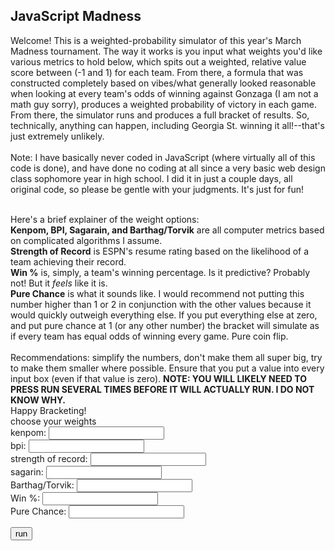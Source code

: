 <html>
<body>

<h2>JavaScript Madness</h2>

<p>
Welcome!  This is a weighted-probability simulator of this year's March Madness tournament.  The way it works is you input what weights you'd like various metrics to hold below, which spits out a weighted, relative value score between (-1 and 1) for each team.  From there, a formula that was constructed completely based on vibes/what generally looked reasonable when looking at every team's odds of winning against Gonzaga (I am not a math guy sorry), produces a weighted probability of victory in each game.  From there, the simulator runs and produces a full bracket of results.  So, technically, anything can happen, including Georgia St. winning it all!--that's just extremely unlikely.  </br></br>
Note: I have basically never coded in JavaScript (where virtually all of this code is done), and have done no coding at all since a very basic web design class sophomore year in high school.  I did it in just a couple days, all original code, so please be gentle with your judgments.  It's just for fun! </br></br>

Here's a brief explainer of the weight options: </br>
	<b> Kenpom, BPI, Sagarain, and Barthag/Torvik</b> are all computer metrics based on complicated algorithms I assume. </br>
	<b>Strength of Record</b> is ESPN's resume rating based on the likelihood of a team achieving their record. </br>
	<b>Win %</b> is, simply, a team's winning percentage.  Is it predictive?  Probably not!  But it <i> feels </i> like it is. </br>
	<b>Pure Chance</b> is what it sounds like.  I would recommend not putting this number higher than 1 or 2 in conjunction with the other values because it would quickly outweigh everything else.  If you put everything else at zero, and put pure chance at 1 (or any other number) the bracket will simulate as if every team has equal odds of winning every game.  Pure coin flip. </br></br>
	Recommendations: simplify the numbers, don't make them all super big, try to make them smaller where possible.  Ensure that you put a value into every input box (even if that value is zero).  <b> NOTE: YOU WILL LIKELY NEED TO PRESS RUN SEVERAL TIMES BEFORE IT WILL ACTUALLY RUN.  I DO NOT KNOW WHY. </b> </br>
	Happy Bracketing! </br>
choose your weights </br>
	kenpom: <input id="k" type="number"> </br>
	bpi: <input id="b" type="number"> </br>
	strength of record: <input id="sor" type="number"> </br>
	sagarin: <input id="sag" type="number"> </br>
	Barthag/Torvik: <input id="t" type="number"> </br>
	Win %: <input id="w" type="number"> </br>
	Pure Chance: <input id="c" type="number"> </br>
</p>

<button onclick="run()">run</button> 

<p id="demo"></p>

<script>

function run() {
function value(x1, x2, x3, x4, x5, x6) {
	return (x1*k + x2*b + x3*sor + x4*sag + x5*t + x6*w + c*1)/(k*1 + b*1 + sor*1 + sag*1 + t*1 + w*1 + c*1) + 1
}
function prob(p1, p2) {
	return [((p1)/(p1 + p2))**(1 + (p1 - p2)*((p1 - p2)*3.2))]
}
var k;
k = document.getElementById("k").value;
var b;
b = document.getElementById("b").value;
var sor;
sor = document.getElementById("sor").value;
var sag;
sag = document.getElementById("sag").value;
var t;
t = document.getElementById("t").value;
var w;
w = document.getElementById("w").value;
var c;
c = document.getElementById("c").value;
const WestOne = {name: "Gonzaga", kenpom: 1, bpi: 1, sor: 0.93, sag: 1, barthag: 1, wins: 0.896552};
const WestSixteen = {name: "Georgia State", kenpom: -0.256255, bpi: -0.378571, sor: -0.38, sag: 0.152009, barthag: 0.202854, wins: 0.642857};
const WestEight = {name: "Boise State", kenpom: 0.331719, bpi: 0.107143, sor: 0.64, sag: 0.52881, barthag: 0.770234, wins: 0.794118};
const WestNine = {name: "Memphis", kenpom: 0.324052, bpi: 0.328571, sor: 0.61, sag: 0.599318, barthag: 0.821407, wins: 0.677419};
const WestFive = {name: "UCONN", kenpom: 0.449556, bpi: 0.492857, sor: 0.78, sag: 0.677407, barthag: 0.809786, wins: 0.71875};
const WestTwelve = {name: "New Mexico State", kenpom: 0.077078, bpi: -0.25, sor: 0.32, sag: 0.347991, barthag: 0.522936, wins: 0.8125};
const WestFour = {name: "Arkansas", kenpom: 0.437046, bpi: 0.414286, sor: 0.84, sag: 0.673995, barthag: 0.829969, wins: 0.757576};
const WestThirteen = {name: "Vermont", kenpom: 0.196933, bpi: 0.228571, sor: 0.29, sag: 0.370735, barthag: 0.628338, wins: 0.848485};
const WestSix = {name: "Alabama", kenpom: 0.370056, bpi: 0.378571, sor: 0.73, sag: 0.633813, barthag: 0.779409, wins: 0.59375};
const WestElevena = {name: "Rutgers", kenpom: 0.107748, bpi: 0.021429, sor: 0.46, sag: 0.453753, barthag: 0.578186, wins: 0.580645};
const WestElevenb = {name: "Notre Dame", kenpom: 0.219532, bpi: 0.164286, sor: 0.62, sag: 0.475739, barthag: 0.713354, wins: 0.6875};
const WestThree = {name: "Texas Tech", kenpom: 0.663842, bpi: 0.65, sor: 0.88, sag: 0.760425, barthag: 0.933129, wins: 0.735294};
const WestFourteen = {name: "Montana State", kenpom: -0.176755, bpi: -0.442857, sor: -0.12, sag: 0.141395, barthag: 0.16738, wins: 0.794118};
const WestSeven = {name: "Michigan State", kenpom: 0.269572, bpi: 0.257143, sor: 0.77, sag: 0.590978, barthag: 0.728848, wins: 0.647059};
const WestTen = {name: "Davidson", kenpom: 0.266747, bpi: 0.157143, sor: 0.66, sag: 0.464367, barthag: 0.683384, wins: 0.818182};
const WestTwo = {name: "Duke", kenpom: 0.626312, bpi: 0.678571, sor: 0.89, sag: 0.77862, barthag: 0.920082, wins: 0.823529};
const WestFifteen = {name: "CS Fullerton", kenpom: -0.245763, bpi: -0.507143, sor: -0.49, sag: 0.101213, barthag: -0.014475, wins: 0.677419};
const EastOne = {name: "Baylor", kenpom: .731638, bpi: .757143, sor: .96, sag: .835102, barthag: .936188, wins: .8125};
const EastSixteen = {name: "Norfolk State", kenpom: -.324455, bpi: -.364286, sor: -.19, sag: .021607, barthag: -.027523, wins: .8};
const EastEight = {name: "North Carolina", kenpom: .317191, bpi: .3, sor: .81, sag: .596285, barthag: .75474, wins: .727273};
const EastNine = {name: "Marquette", kenpom: .234463, bpi: .121429, sor: .56, sag: .485974, barthag: .672987, wins: .59375};
const EastFive = {name: "St. Mary's", kenpom: .468927, bpi: .335714, sor: .76, sag: .604246, barthag: .855657, wins: .606061};
const EastTwelvea = {name: "Indiana", kenpom: .272397, bpi: .257143, sor: .52, sag: .59022, barthag: .806728, wins: .78125};
const EastTwelveb = {name: "Wyoming", kenpom: .198144, bpi: -.2, sor: .47, sag: .375663, barthag: .609378, wins: .757576};
const EastFour = {name: "UCLA", kenpom: .672316, bpi: .685714, sor: .85, sag: .777862, barthag: .918451, wins: .78125};
const EastThirteen = {name: "Akron", kenpom: -.189669, bpi: -.192857, sor: -.12, sag: .169067, barthag: .202854, wins: .727273};
const EastSix = {name: "Texas", kenpom: .49314, bpi: .492857, sor: .75, sag: .668309, barthag: .868502, wins: .65625};
const EastEleven = {name: "Virginia Tech", kenpom: .390234, bpi: .442857, sor: .58, sag: .596664, barthag: .820387, wins: .657143};
const EastThree = {name: "Purdue", kenpom: .569007, bpi: .678571, sor: .91, sag: .795679, barthag: .907238, wins: .766667};
const EastFourteen = {name: "Yale", kenpom: -.240517, bpi: -.414286, sor: -.3, sag: .168688, barthag: .151886, wins: .6333333};
const EastSeven = {name: "Murray State", kenpom: .330912, bpi: .278571, sor: .79, sag: .423427, barthag: .71682, wins: .9375};
const EastTen = {name: "San Francisco", kenpom: .410815, bpi: .271429, sor: .5, sag: .562926, barthag: .820795, wins: .727273};
const EastTwo = {name: "Kentucky", kenpom: .742534, bpi: .792857, sor: .95, sag: .8116, barthag: .924771, wins: .787879};
const EastFifteen = {name: "St. Peter's", kenpom: -.157789, bpi: -.228571, sor: -.28, sag: .168309, barthag: .274414, wins: .633333};
const SouthOne = {name: "Arizona", kenpom: .767554, bpi: .807143, sor: .98, sag: .874526, barthag: .930479, wins: .911765};
const SouthSixteena = {name: "Bryant", kenpom: -.368846, bpi: -.478571, sor: -.29, sag: -.001137, barthag: .002446, wins: .709677};
const SouthSixteenb = {name: "Wright State", kenpom: -.365617, bpi: -.442857, sor: -.95, sag: 0.058757, barthag: -.078491, wins: .617647};
const SouthEight = {name: "Seton Hall", kenpom: .273608, bpi: .242857, sor: .69, sag: .559515, barthag: .686239, wins: .677419};
const SouthNine = {name: "TCU", kenpom: .271186, bpi: .185714, sor: .72, sag: .506444, barthag: .727829, wins: .684211};
const SouthFive = {name: "Houston", kenpom: .738902, bpi: .892857, sor: .86, sag: .808567, barthag: .96473, wins: .852941};
const SouthTwelve = {name: "UAB", kenpom: .235674, bpi: .178571, sor: .38, sag: .484458, barthag: .655657, wins: .794118};
const SouthFour = {name: "Illinois", kenpom: .460048, bpi: .542857, sor: .82, sag: .728203, barthag: .86055, wins: .709677};
const SouthThirteen = {name: "Chattanooga", kenpom: .124294, bpi: .078571, sor: .71, sag: .539424, barthag: .704383, wins: .794118};
const SouthSix = {name: "Colorado State", kenpom: .309524, bpi: -.007143, sor: .71, sag: .539424, barthag: .704383, wins: .833333};
const SouthEleven = {name: "Michigan", kenpom: .301049, bpi: .285714, sor: .55, sag: .607657, barthag: .790418, wins: .548387};
const SouthThree = {name: "Tennessee", kenpom: .688055, bpi: .8, sor: .97, sag: .788855, barthag: .931091, wins: .787879};
const SouthFourteen = {name: "Longwood", kenpom: -.230428, bpi: -.328571, sor: 0, sag: .085671, barthag: .183078, wins: .8125};
const SouthSeven = {name: "Ohio State", kenpom: .30791, bpi: .335714, sor: .65, sag: .632676, barthag: .770642, wins: .6333333};
const SouthTen = {name: "Loyola Chicago", kenpom: .383374, bpi: .335714, sor: .52, sag: .556861, barthag: .742304, wins: .78125};
const SouthTwo = {name: "Villanova", kenpom: .642454, bpi: .757143, sor: .92, sag: .778999, barthag: .912742, wins: .787879};
const SouthFifteen = {name: "Delaware", kenpom: -.238499, bpi: 0.407143, sor: -.36, sag: .129265, barthag: .219368, wins: .647059};
const MidwestOne = {name: "Kansas", kenpom: .698144, bpi: .7, sor: .99, sag: .832828, barthag: .94577, wins: .823529};
const MidwestSixteena = {name: "Texas Southern", kenpom: -.384181, bpi: -.514286, sor: -.84, sag: -.00417, barthag: -.076656, wins: .6};
const MidwestSixteenb = {name: "Texas A&M - Corpus Christi", kenpom: -.585149, bpi: 0.735714, sor: -1.07, sag: -.132676, barthag: -.322528, wins: .676471};
const MidwestEight = {name: "San Diego State", kenpom: .401937, bpi: .285714, sor: .6, sag: .559136, barthag: .798165, wins: .741935};
const MidwestNine = {name: "Creighton", kenpom: .213075, bpi: .057143, sor: .68, sag: .485974, barthag: .656269, wins: .666667};
const MidwestFive = {name: "Iowa", kenpom: .619048, bpi: .642857, sor: .83, sag: .768006, barthag: .911111, wins: .742857};
const MidwestTwelve = {name: "Richmond", kenpom: .066182, bpi: .042857, sor: .3, sag: .403715, barthag: .685005, wins: .833333};
const MidwestFour = {name: "Providence", kenpom: .229621, bpi: .207143, sor: .87, sag: .543215, barthag: .695005, wins: .833333};
const MidwestThirteen = {name: "South Dakota State", kenpom: .131154, bpi: .085714, sor: .59, sag: .3999924, barthag: .582875, wins: .882353};
const MidwestSix = {name: "LSU", kenpom: .439467, bpi: .535714, sor: .74, sag: .682335, barthag: .806723, wins: .666667};
const MidwestEleven = {name: "Iowa State", kenpom: .232446, bpi: .142857, sor: .7, sag: .465125, barthag: .68318, wins: .625};
const MidwestThree = {name: "Wisconsin", kenpom: .298224, bpi: .292857, sor: .9, sag: .595527, barthag: .773293, wins: .774194};
const MidwestFourteen = {name: "Colgate", kenpom: -.16021, bpi: -.207143, sor: -.53, sag: .182335, barthag: .221203, wins: .676471};
const MidwestSeven = {name: "USC", kenpom: .252623, bpi: .214286, sor: .8, sag: .576573, barthag: .649541, wins: .757576};
const MidwestTen = {name: "Miami (Fl)", kenpom: .178773, bpi: .1, sor: .67, sag: .431766, barthag: .661366, wins: .714286};
const MidwestTwo = {name: "Auburn", kenpom: .656174, bpi: .657143, sor: .94, sag: .764973, barthag: .911315, wins: .84375};
const MidwestFifteen = {name: "Jacksonville State", kenpom: -.240113, bpi: -.307143, sor: -.4, sag: .142153, barthag: .155148, wins: .677419};
let W1n = WestOne.name;
let W1kp = WestOne.kenpom;
let W1bpi = WestOne.bpi;
let W1sor = WestOne.sor;
let W1sag = WestOne.sag;
let W1barthag = WestOne.barthag;
let W1wins = WestOne.wins;
let W1val = value(W1kp, W1bpi, W1sor, W1sag, W1barthag, W1wins);
let W16n = WestSixteen.name;
let W16kp = WestSixteen.kenpom;
let W16bpi = WestSixteen.bpi;
let W16sor = WestSixteen.sor;
let W16sag = WestSixteen.sag;
let W16barthag = WestSixteen.barthag;
let W16wins = WestSixteen.wins;
let W16val = value(W16kp, W16bpi, W16sor, W16sag, W16barthag, W16wins);
let W8n = WestEight.name;
let W8kp = WestEight.kenpom;
let W8bpi = WestEight.bpi;
let W8sor = WestEight.sor;
let W8sag = WestEight.sag;
let W8barthag = WestEight.barthag;
let W8wins = WestEight.wins;
let W8val = value(W8kp, W8bpi, W8sor, W8sag, W8barthag, W8wins);
let W9n = WestNine.name;
let W9kp = WestNine.kenpom;
let W9bpi = WestNine.bpi;
let W9sor = WestNine.sor;
let W9sag = WestNine.sag;
let W9barthag = WestNine.barthag;
let W9wins = WestNine.wins;
let W9val = value(W9kp, W9bpi, W9sor, W9sag, W9barthag, W9wins);
let W5n = WestFive.name;
let W5kp = WestFive.kenpom;
let W5bpi = WestFive.bpi;
let W5sor = WestFive.sor;
let W5sag = WestFive.sag;
let W5barthag = WestFive.barthag;
let W5wins = WestFive.wins;
let W5val = value(W5kp, W5bpi, W5sor, W5sag, W5barthag, W5wins);
let W12n = WestTwelve.name;
let W12kp = WestTwelve.kenpom;
let W12bpi = WestTwelve.bpi;
let W12sor = WestTwelve.sor;
let W12sag = WestTwelve.sag;
let W12barthag = WestTwelve.barthag;
let W12wins = WestTwelve.wins;
let W12val = value(W12kp, W12bpi, W12sor, W12sag, W12barthag, W12wins);
let W4n = WestFour.name;
let W4kp = WestFour.kenpom;
let W4bpi = WestFour.bpi;
let W4sor = WestFour.sor;
let W4sag = WestFour.sag;
let W4barthag = WestFour.barthag;
let W4wins = WestFour.wins;
let W4val = value(W4kp, W4bpi, W4sor, W4sag, W4barthag, W4wins);
let W13n = WestThirteen.name;
let W13kp = WestThirteen.kenpom;
let W13bpi = WestThirteen.bpi;
let W13sor = WestThirteen.sor;
let W13sag = WestThirteen.sag;
let W13barthag = WestThirteen.barthag;
let W13wins = WestThirteen.wins;
let W13val = value(W13kp, W13bpi, W13sor, W13sag, W13barthag, W13wins);
let W6n = WestSix.name;
let W6kp = WestSix.kenpom;
let W6bpi = WestSix.bpi;
let W6sor = WestSix.sor;
let W6sag = WestSix.sag;
let W6barthag = WestSix.barthag;
let W6wins = WestSix.wins;
let W6val = value(W6kp, W6bpi, W6sor, W6sag, W6barthag, W6wins);
let W11an = WestElevena.name;
let W11akp = WestElevena.kenpom;
let W11abpi = WestElevena.bpi;
let W11asor = WestElevena.sor;
let W11asag = WestElevena.sag;
let W11abarthag = WestElevena.barthag;
let W11awins = WestElevena.wins;
let W11aval = value(W11akp, W11abpi, W11asor, W11asag, W11abarthag, W11awins);
let W11bn = WestElevenb.name;
let W11bkp = WestElevenb.kenpom;
let W11bbpi = WestElevenb.bpi;
let W11bsor = WestElevenb.sor;
let W11bsag = WestElevenb.sag;
let W11bbarthag = WestElevenb.barthag;
let W11bwins = WestElevenb.wins;
let W11bval = value(W11bkp, W11bbpi, W11bsor, W11bsag, W11bbarthag, W11bwins);
let W3n = WestThree.name;
let W3kp = WestThree.kenpom;
let W3bpi = WestThree.bpi;
let W3sor = WestThree.sor;
let W3sag = WestThree.sag;
let W3barthag = WestThree.barthag;
let W3wins = WestThree.wins;
let W3val = value(W3kp, W3bpi, W3sor, W3sag, W3barthag, W3wins);
let W14n = WestFourteen.name;
let W14kp = WestFourteen.kenpom;
let W14bpi = WestFourteen.bpi;
let W14sor = WestFourteen.sor;
let W14sag = WestFourteen.sag;
let W14barthag = WestFourteen.barthag;
let W14wins = WestFourteen.wins;
let W14val = value(W14kp, W14bpi, W14sor, W14sag, W14barthag, W14wins);
let W7n = WestSeven.name;
let W7kp = WestSeven.kenpom;
let W7bpi = WestSeven.bpi;
let W7sor = WestSeven.sor;
let W7sag = WestSeven.sag;
let W7barthag = WestSeven.barthag;
let W7wins = WestSeven.wins;
let W7val = value(W7kp, W7bpi, W7sor, W7sag, W7barthag, W7wins);
let W10n = WestTen.name;
let W10kp = WestTen.kenpom;
let W10bpi = WestTen.bpi;
let W10sor = WestTen.sor;
let W10sag = WestTen.sag;
let W10barthag = WestTen.barthag;
let W10wins = WestTen.wins;
let W10val = value(W10kp, W10bpi, W10sor, W10sag, W10barthag, W10wins);
let W2n = WestTwo.name;
let W2kp = WestTwo.kenpom;
let W2bpi = WestTwo.bpi;
let W2sor = WestTwo.sor;
let W2sag = WestTwo.sag;
let W2barthag = WestTwo.barthag;
let W2wins = WestTwo.wins;
let W2val = value(W2kp, W2bpi, W2sor, W2sag, W2barthag, W2wins);
let W15n = WestFifteen.name;
let W15kp = WestFifteen.kenpom;
let W15bpi = WestFifteen.bpi;
let W15sor = WestFifteen.sor;
let W15sag = WestFifteen.sag;
let W15barthag = WestFifteen.barthag;
let W15wins = WestFifteen.wins;
let W15val = value(W15kp, W15bpi, W15sor, W15sag, W15barthag, W15wins);

let E1n = EastOne.name;
let E1kp = EastOne.kenpom;
let E1bpi = EastOne.bpi;
let E1sor = EastOne.sor;
let E1sag = EastOne.sag;
let E1barthag = EastOne.barthag;
let E1wins = EastOne.wins;
let E1val = value(E1kp, E1bpi, E1sor, E1sag, E1barthag, E1wins);
let E16n = EastSixteen.name;
let E16kp = EastSixteen.kenpom;
let E16bpi = EastSixteen.bpi;
let E16sor = EastSixteen.sor;
let E16sag = EastSixteen.sag;
let E16barthag = EastSixteen.barthag;
let E16wins = EastSixteen.wins;
let E16val = value(E16kp, E16bpi, E16sor, E16sag, E16barthag, E16wins);
let E8n = EastEight.name;
let E8kp = EastEight.kenpom;
let E8bpi = EastEight.bpi;
let E8sor = EastEight.sor;
let E8sag = EastEight.sag;
let E8barthag = EastEight.barthag;
let E8wins = EastEight.wins;
let E8val = value(E8kp, E8bpi, E8sor, E8sag, E8barthag, E8wins);
let E9n = EastNine.name;
let E9kp = EastNine.kenpom;
let E9bpi = EastNine.bpi;
let E9sor = EastNine.sor;
let E9sag = EastNine.sag;
let E9barthag = EastNine.barthag;
let E9wins = EastNine.wins;
let E9val = value(E9kp, E9bpi, E9sor, E9sag, E9barthag, E9wins);
let E5n = EastFive.name;
let E5kp = EastFive.kenpom;
let E5bpi = EastFive.bpi;
let E5sor = EastFive.sor;
let E5sag = EastFive.sag;
let E5barthag = EastFive.barthag;
let E5wins = EastFive.wins;
let E5val = value(E5kp, E5bpi, E5sor, E5sag, E5barthag, E5wins);
let E12an = EastTwelvea.name;
let E12akp = EastTwelvea.kenpom;
let E12abpi = EastTwelvea.bpi;
let E12asor = EastTwelvea.sor;
let E12asag = EastTwelvea.sag;
let E12abarthag = EastTwelvea.barthag;
let E12awins = EastTwelvea.wins;
let E12aval = value(E12akp, E12abpi, E12asor, E12asag, E12abarthag, E12awins);
let E12bn = EastTwelveb.name;
let E12bkp = EastTwelveb.kenpom;
let E12bbpi = EastTwelveb.bpi;
let E12bsor = EastTwelveb.sor;
let E12bsag = EastTwelveb.sag;
let E12bbarthag = EastTwelveb.barthag;
let E12bwins = EastTwelveb.wins;
let E12bval = value(E12bkp, E12bbpi, E12bsor, E12bsag, E12bbarthag, E12bwins);
let E4n = EastFour.name;
let E4kp = EastFour.kenpom;
let E4bpi = EastFour.bpi;
let E4sor = EastFour.sor;
let E4sag = EastFour.sag;
let E4barthag = EastFour.barthag;
let E4wins = EastFour.wins;
let E4val = value(E4kp, E4bpi, E4sor, E4sag, E4barthag, E4wins);
let E13n = EastThirteen.name;
let E13kp = EastThirteen.kenpom;
let E13bpi = EastThirteen.bpi;
let E13sor = EastThirteen.sor;
let E13sag = EastThirteen.sag;
let E13barthag = EastThirteen.barthag;
let E13wins = EastThirteen.wins;
let E13val = value(E13kp, E13bpi, E13sor, E13sag, E13barthag, E13wins);
let E6n = EastSix.name;
let E6kp = EastSix.kenpom;
let E6bpi = EastSix.bpi;
let E6sor = EastSix.sor;
let E6sag = EastSix.sag;
let E6barthag = EastSix.barthag;
let E6wins = EastSix.wins;
let E6val = value(E6kp, E6bpi, E6sor, E6sag, E6barthag, E6wins);
let E11n = EastEleven.name;
let E11kp = EastEleven.kenpom;
let E11bpi = EastEleven.bpi;
let E11sor = EastEleven.sor;
let E11sag = EastEleven.sag;
let E11barthag = EastEleven.barthag;
let E11wins = EastEleven.wins;
let E11val = value(E11kp, E11bpi, E11sor, E11sag, E11barthag, E11wins);
let E3n = EastThree.name;
let E3kp = EastThree.kenpom;
let E3bpi = EastThree.bpi;
let E3sor = EastThree.sor;
let E3sag = EastThree.sag;
let E3barthag = EastThree.barthag;
let E3wins = EastThree.wins;
let E3val = value(E3kp, E3bpi, E3sor, E3sag, E3barthag, E3wins);
let E14n = EastFourteen.name;
let E14kp = EastFourteen.kenpom;
let E14bpi = EastFourteen.bpi;
let E14sor = EastFourteen.sor;
let E14sag = EastFourteen.sag;
let E14barthag = EastFourteen.barthag;
let E14wins = EastFourteen.wins;
let E14val = value(E14kp, E14bpi, E14sor, E14sag, E14barthag, E14wins);
let E7n = EastSeven.name;
let E7kp = EastSeven.kenpom;
let E7bpi = EastSeven.bpi;
let E7sor = EastSeven.sor;
let E7sag = EastSeven.sag;
let E7barthag = EastSeven.barthag;
let E7wins = EastSeven.wins;
let E7val = value(E7kp, E7bpi, E7sor, E7sag, E7barthag, E7wins);
let E10n = EastTen.name;
let E10kp = EastTen.kenpom;
let E10bpi = EastTen.bpi;
let E10sor = EastTen.sor;
let E10sag = EastTen.sag;
let E10barthag = EastTen.barthag;
let E10wins = EastTen.wins;
let E10val = value(E10kp, E10bpi, E10sor, E10sag, E10barthag, E10wins);
let E2n = EastTwo.name;
let E2kp = EastTwo.kenpom;
let E2bpi = EastTwo.bpi;
let E2sor = EastTwo.sor;
let E2sag = EastTwo.sag;
let E2barthag = EastTwo.barthag;
let E2wins = EastTwo.wins;
let E2val = value(E2kp, E2bpi, E2sor, E2sag, E2barthag, E2wins);
let E15n = EastFifteen.name;
let E15kp = EastFifteen.kenpom;
let E15bpi = EastFifteen.bpi;
let E15sor = EastFifteen.sor;
let E15sag = EastFifteen.sag;
let E15barthag = EastFifteen.barthag;
let E15wins = EastFifteen.wins;
let E15val = value(E15kp, E15bpi, E15sor, E15sag, E15barthag, E15wins);
let S1n = SouthOne.name;
let S1kp = SouthOne.kenpom;
let S1bpi = SouthOne.bpi;
let S1sor = SouthOne.sor;
let S1sag = SouthOne.sag;
let S1barthag = SouthOne.barthag;
let S1wins = SouthOne.wins;
let S1val = value(S1kp, S1bpi, S1sor, S1sag, S1barthag, S1wins);
let S16an = SouthSixteena.name;
let S16akp = SouthSixteena.kenpom;
let S16abpi = SouthSixteena.bpi;
let S16asor = SouthSixteena.sor;
let S16asag = SouthSixteena.sag;
let S16abarthag = SouthSixteena.barthag;
let S16awins = SouthSixteena.wins;
let S16aval = value(S16akp, S16abpi, S16asor, S16asag, S16abarthag, S16awins);
let S16bn = SouthSixteenb.name;
let S16bkp = SouthSixteenb.kenpom;
let S16bbpi = SouthSixteenb.bpi;
let S16bsor = SouthSixteenb.sor;
let S16bsag = SouthSixteenb.sag;
let S16bbarthag = SouthSixteenb.barthag;
let S16bwins = SouthSixteenb.wins;
let S16bval = value(S16bkp, S16bbpi, S16bsor, S16bsag, S16bbarthag, S16bwins);
let S8n = SouthEight.name;
let S8kp = SouthEight.kenpom;
let S8bpi = SouthEight.bpi;
let S8sor = SouthEight.sor;
let S8sag = SouthEight.sag;
let S8barthag = SouthEight.barthag;
let S8wins = SouthEight.wins;
let S8val = value(S8kp, S8bpi, S8sor, S8sag, S8barthag, S8wins);
let S9n = SouthNine.name;
let S9kp = SouthNine.kenpom;
let S9bpi = SouthNine.bpi;
let S9sor = SouthNine.sor;
let S9sag = SouthNine.sag;
let S9barthag = SouthNine.barthag;
let S9wins = SouthNine.wins;
let S9val = value(S9kp, S9bpi, S9sor, S9sag, S9barthag, S9wins);
let S5n = SouthFive.name;
let S5kp = SouthFive.kenpom;
let S5bpi = SouthFive.bpi;
let S5sor = SouthFive.sor;
let S5sag = SouthFive.sag;
let S5barthag = SouthFive.barthag;
let S5wins = SouthFive.wins;
let S5val = value(S5kp, S5bpi, S5sor, S5sag, S5barthag, S5wins);
let S12n = SouthTwelve.name;
let S12kp = SouthTwelve.kenpom;
let S12bpi = SouthTwelve.bpi;
let S12sor = SouthTwelve.sor;
let S12sag = SouthTwelve.sag;
let S12barthag = SouthTwelve.barthag;
let S12wins = SouthTwelve.wins;
let S12val = value(S12kp, S12bpi, S12sor, S12sag, S12barthag, S12wins);
let S4n = SouthFour.name;
let S4kp = SouthFour.kenpom;
let S4bpi = SouthFour.bpi;
let S4sor = SouthFour.sor;
let S4sag = SouthFour.sag;
let S4barthag = SouthFour.barthag;
let S4wins = SouthFour.wins;
let S4val = value(S4kp, S4bpi, S4sor, S4sag, S4barthag, S4wins);
let S13n = SouthThirteen.name;
let S13kp = SouthThirteen.kenpom;
let S13bpi = SouthThirteen.bpi;
let S13sor = SouthThirteen.sor;
let S13sag = SouthThirteen.sag;
let S13barthag = SouthThirteen.barthag;
let S13wins = SouthThirteen.wins;
let S13val = value(S13kp, S13bpi, S13sor, S13sag, S13barthag, S13wins);
let S6n = SouthSix.name;
let S6kp = SouthSix.kenpom;
let S6bpi = SouthSix.bpi;
let S6sor = SouthSix.sor;
let S6sag = SouthSix.sag;
let S6barthag = SouthSix.barthag;
let S6wins = SouthSix.wins;
let S6val = value(S6kp, S6bpi, S6sor, S6sag, S6barthag, S6wins);
let S11n = SouthEleven.name;
let S11kp = SouthEleven.kenpom;
let S11bpi = SouthEleven.bpi;
let S11sor = SouthEleven.sor;
let S11sag = SouthEleven.sag;
let S11barthag = SouthEleven.barthag;
let S11wins = SouthEleven.wins;
let S11val = value(S11kp, S11bpi, S11sor, S11sag, S11barthag, S11wins);
let S3n = SouthThree.name;
let S3kp = SouthThree.kenpom;
let S3bpi = SouthThree.bpi;
let S3sor = SouthThree.sor;
let S3sag = SouthThree.sag;
let S3barthag = SouthThree.barthag;
let S3wins = SouthThree.wins;
let S3val = value(S3kp, S3bpi, S3sor, S3sag, S3barthag, S3wins);
let S14n = SouthFourteen.name;
let S14kp = SouthFourteen.kenpom;
let S14bpi = SouthFourteen.bpi;
let S14sor = SouthFourteen.sor;
let S14sag = SouthFourteen.sag;
let S14barthag = SouthFourteen.barthag;
let S14wins = SouthFourteen.wins;
let S14val = value(S14kp, S14bpi, S14sor, S14sag, S14barthag, S14wins);
let S7n = SouthSeven.name;
let S7kp = SouthSeven.kenpom;
let S7bpi = SouthSeven.bpi;
let S7sor = SouthSeven.sor;
let S7sag = SouthSeven.sag;
let S7barthag = SouthSeven.barthag;
let S7wins = SouthSeven.wins;
let S7val = value(S7kp, S7bpi, S7sor, S7sag, S7barthag, S7wins);
let S10n = SouthTen.name;
let S10kp = SouthTen.kenpom;
let S10bpi = SouthTen.bpi;
let S10sor = SouthTen.sor;
let S10sag = SouthTen.sag;
let S10barthag = SouthTen.barthag;
let S10wins = SouthTen.wins;
let S10val = value(S10kp, S10bpi, S10sor, S10sag, S10barthag, S10wins);
let S2n = SouthTwo.name;
let S2kp = SouthTwo.kenpom;
let S2bpi = SouthTwo.bpi;
let S2sor = SouthTwo.sor;
let S2sag = SouthTwo.sag;
let S2barthag = SouthTwo.barthag;
let S2wins = SouthTwo.wins;
let S2val = value(S2kp, S2bpi, S2sor, S2sag, S2barthag, S2wins);
let S15n = SouthFifteen.name;
let S15kp = SouthFifteen.kenpom;
let S15bpi = SouthFifteen.bpi;
let S15sor = SouthFifteen.sor;
let S15sag = SouthFifteen.sag;
let S15barthag = SouthFifteen.barthag;
let S15wins = SouthFifteen.wins;
let S15val = value(S15kp, S15bpi, S15sor, S15sag, S15barthag, S15wins);
let MW1n = MidwestOne.name;
let MW1kp = MidwestOne.kenpom;
let MW1bpi = MidwestOne.bpi;
let MW1sor = MidwestOne.sor;
let MW1sag = MidwestOne.sag;
let MW1barthag = MidwestOne.barthag;
let MW1wins = MidwestOne.wins;
let MW1val = value(S1kp, MW1bpi, MW1sor, MW1sag, MW1barthag, MW1wins);
let MW16an = MidwestSixteena.name;
let MW16akp = MidwestSixteena.kenpom;
let MW16abpi = MidwestSixteena.bpi;
let MW16asor = MidwestSixteena.sor;
let MW16asag = MidwestSixteena.sag;
let MW16abarthag = MidwestSixteena.barthag;
let MW16awins = MidwestSixteena.wins;
let MW16aval = value(MW16akp, MW16abpi, MW16asor, MW16asag, MW16abarthag, MW16awins);
let MW16bn = MidwestSixteenb.name;
let MW16bkp = MidwestSixteenb.kenpom;
let MW16bbpi = MidwestSixteenb.bpi;
let MW16bsor = MidwestSixteenb.sor;
let MW16bsag = MidwestSixteenb.sag;
let MW16bbarthag = MidwestSixteenb.barthag;
let MW16bwins = MidwestSixteenb.wins;
let MW16bval = value(MW16bkp, MW16bbpi, MW16bsor, MW16bsag, MW16bbarthag, MW16bwins);
let MW8n = MidwestEight.name;
let MW8kp = MidwestEight.kenpom;
let MW8bpi = MidwestEight.bpi;
let MW8sor = MidwestEight.sor;
let MW8sag = MidwestEight.sag;
let MW8barthag = MidwestEight.barthag;
let MW8wins = MidwestEight.wins;
let MW8val = value(MW8kp, MW8bpi, MW8sor, MW8sag, MW8barthag, MW8wins);
let MW9n = MidwestNine.name;
let MW9kp = MidwestNine.kenpom;
let MW9bpi = MidwestNine.bpi;
let MW9sor = MidwestNine.sor;
let MW9sag = MidwestNine.sag;
let MW9barthag = MidwestNine.barthag;
let MW9wins = MidwestNine.wins;
let MW9val = value(MW9kp, MW9bpi, MW9sor, MW9sag, MW9barthag, MW9wins);
let MW5n = MidwestFive.name;
let MW5kp = MidwestFive.kenpom;
let MW5bpi = MidwestFive.bpi;
let MW5sor = MidwestFive.sor;
let MW5sag = MidwestFive.sag;
let MW5barthag = MidwestFive.barthag;
let MW5wins = MidwestFive.wins;
let MW5val = value(MW5kp, MW5bpi, MW5sor, MW5sag, MW5barthag, MW5wins);
let MW12n = MidwestTwelve.name;
let MW12kp = MidwestTwelve.kenpom;
let MW12bpi = MidwestTwelve.bpi;
let MW12sor = MidwestTwelve.sor;
let MW12sag = MidwestTwelve.sag;
let MW12barthag = MidwestTwelve.barthag;
let MW12wins = MidwestTwelve.wins;
let MW12val = value(MW12kp, MW12bpi, MW12sor, MW12sag, MW12barthag, MW12wins);
let MW4n = MidwestFour.name;
let MW4kp = MidwestFour.kenpom;
let MW4bpi = MidwestFour.bpi;
let MW4sor = MidwestFour.sor;
let MW4sag = MidwestFour.sag;
let MW4barthag = MidwestFour.barthag;
let MW4wins = MidwestFour.wins;
let MW4val = value(MW4kp, MW4bpi, MW4sor, MW4sag, MW4barthag, MW4wins);
let MW13n = MidwestThirteen.name;
let MW13kp = MidwestThirteen.kenpom;
let MW13bpi = MidwestThirteen.bpi;
let MW13sor = MidwestThirteen.sor;
let MW13sag = MidwestThirteen.sag;
let MW13barthag = MidwestThirteen.barthag;
let MW13wins = MidwestThirteen.wins;
let MW13val = value(MW13kp, MW13bpi, MW13sor, MW13sag, MW13barthag, MW13wins);
let MW6n = MidwestSix.name;
let MW6kp = MidwestSix.kenpom;
let MW6bpi = MidwestSix.bpi;
let MW6sor = MidwestSix.sor;
let MW6sag = MidwestSix.sag;
let MW6barthag = MidwestSix.barthag;
let MW6wins = MidwestSix.wins;
let MW6val = value(MW6kp, MW6bpi, MW6sor, MW6sag, MW6barthag, MW6wins);
let MW11n = MidwestEleven.name;
let MW11kp = MidwestEleven.kenpom;
let MW11bpi = MidwestEleven.bpi;
let MW11sor = MidwestEleven.sor;
let MW11sag = MidwestEleven.sag;
let MW11barthag = MidwestEleven.barthag;
let MW11wins = MidwestEleven.wins;
let MW11val = value(MW11kp, MW11bpi, MW11sor, MW11sag, MW11barthag, MW11wins);
let MW3n = MidwestThree.name;
let MW3kp = MidwestThree.kenpom;
let MW3bpi = MidwestThree.bpi;
let MW3sor = MidwestThree.sor;
let MW3sag = MidwestThree.sag;
let MW3barthag = MidwestThree.barthag;
let MW3wins = MidwestThree.wins;
let MW3val = value(MW3kp, MW3bpi, MW3sor, MW3sag, MW3barthag, MW3wins);
let MW14n = MidwestFourteen.name;
let MW14kp = MidwestFourteen.kenpom;
let MW14bpi = MidwestFourteen.bpi;
let MW14sor = MidwestFourteen.sor;
let MW14sag = MidwestFourteen.sag;
let MW14barthag = MidwestFourteen.barthag;
let MW14wins = MidwestFourteen.wins;
let MW14val = value(MW14kp, MW14bpi, MW14sor, MW14sag, MW14barthag, MW14wins);
let MW7n = MidwestSeven.name;
let MW7kp = MidwestSeven.kenpom;
let MW7bpi = MidwestSeven.bpi;
let MW7sor = MidwestSeven.sor;
let MW7sag = MidwestSeven.sag;
let MW7barthag = MidwestSeven.barthag;
let MW7wins = MidwestSeven.wins;
let MW7val = value(MW7kp, MW7bpi, MW7sor, MW7sag, MW7barthag, MW7wins);
let MW10n = MidwestTen.name;
let MW10kp = MidwestTen.kenpom;
let MW10bpi = MidwestTen.bpi;
let MW10sor = MidwestTen.sor;
let MW10sag = MidwestTen.sag;
let MW10barthag = MidwestTen.barthag;
let MW10wins = MidwestTen.wins;
let MW10val = value(MW10kp, MW10bpi, MW10sor, MW10sag, MW10barthag, MW10wins);
let MW2n = MidwestTwo.name;
let MW2kp = MidwestTwo.kenpom;
let MW2bpi = MidwestTwo.bpi;
let MW2sor = MidwestTwo.sor;
let MW2sag = MidwestTwo.sag;
let MW2barthag = MidwestTwo.barthag;
let MW2wins = MidwestTwo.wins;
let MW2val = value(MW2kp, MW2bpi, MW2sor, MW2sag, MW2barthag, MW2wins);
let MW15n = MidwestFifteen.name;
let MW15kp = MidwestFifteen.kenpom;
let MW15bpi = MidwestFifteen.bpi;
let MW15sor = MidwestFifteen.sor;
let MW15sag = MidwestFifteen.sag;
let MW15barthag = MidwestFifteen.barthag;
let MW15wins = MidwestFifteen.wins;
let MW15val = value(MW15kp, MW15bpi, MW15sor, MW15sag, MW15barthag, MW15wins);

let rn0 = [Math.random()];
if (W11aval < W11bval) {
	var r0 = prob(W11aval, W11bval)
	if (r0 > rn0) {
	var winwplayinn = W11an;
	var winwplayinval = W11aval;
	var losswplayinn = W11bn;
} else {
	var winwplayinn = W11bn;
	var winwplayinval = W11bval;
	var losswplayinn = W11an;
}
} else {
	var r0 = prob(W11bval, W11aval)
	if (rn0 > r0) {
	var winwplayinn = W11an;
	var winwplayinval = W11aval;
	var losswplayinn = W11bn;
} else {
	var winwplayinn = W11bn;
	var winwplayinval = W11bval;
	var losswplayinn = W11an;
}
}

let rn1 = [Math.random()];
if (W1val < W16val) {
	var r1 = prob(W1val, W16val)
	if (r1 > rn1) {
	var winw116n = W1n;
	var winw116val = W1val;
	var lossw116n = W16n;
} else {
	var winw116n = W16n;
	var winw116val = W16val;
	var lossw116n = W1n;
}
} else {
	var r1 = prob(W16val, W1val)
	if (rn1 > r1) {
	var winw116n = W1n;
	var winw116val = W1val;
	var lossw116n = W16n;
} else {
	var winw116n = W16n;
	var winw116val = W16val;
	var lossw116n = W1n;
}
}
let rn2 = [Math.random()];
if (W8val < W9val) {
	var r2 = prob(W8val, W9val)
	if (r2 > rn2) {
	var winw89n = W8n;
	var winw89val = W8val;
	var lossw89n = W9n;
} else {
	var winw89n = W9n;
	var winw89val = W9val;
	var lossw89n = W8n;
}
} else {
	var r2 = prob(W9val, W8val)
	if (rn2 > r2) {
	var winw89n = W8n;
	var winw89val = W8val;
	var lossw89n = W9n;
} else {
	var winw89n = W9n;
	var winw89val = W9val;
	var lossw89n = W8n;
}
}
let rn3 = [Math.random()];
if (W5val < W12val) {
	var r3 = prob(W5val, W12val)
	if (r3 > rn3) {
	var winw512n = W5n;
	var winw512val = W5val;
	var lossw512n = W12n;
} else {
	var winw512n = W12n;
	var winw512val = W12val;
	var lossw512n = W5n;
}
} else {
	var r3 = prob(W12val, W5val)
	if (rn3 > r3) {
	var winw512n = W5n;
	var winw512val = W5val;
	var lossw512n = W12n;
} else {
	var winw512n = W12n;
	var winw512val = W12val;
	var lossw512n = W5n;
}
}
let rn4 = [Math.random()];
if (W4val < W13val) {
	var r4 = prob(W4val, W1val)
	if (r4 > rn4) {
	var winw413n = W4n;
	var winw413val = W4val;
	var lossw413n = W13n;
} else {
	var winw413n = W13n;
	var winw413val = W13val;
	var lossw413n = W4n;
}
} else {
	var r4 = prob(W13val, W4val)
	if (rn4 > r4) {
	var winw413n = W4n;
	var winw413val = W4val;
	var lossw413n = W13n;
} else {
	var winw413n = W13n;
	var winw413val = W13val;
	var lossw413n = W4n;
}
}
let rn5 = [Math.random()];
if (W6val < winwplayinval) {
	var r5 = prob(W6val, winwplayinval)
	if (r5 > rn5) {
	var winw611n = W6n;
	var winw611val = W6val;
	var lossw611n = winwplayinn;
} else {
	var winw611n = winwplayinn;
	var winw611val = winwplayinval;
	var lossw611n = W6n;
}
} else {
	var r5 = prob(winwplayinval, W6val)
	if (rn5 > r5) {
	var winw611n = W6n;
	var winw611val = W6val;
	var lossw611n = winwplayinn;
} else {
	var winw611n = winwplayinn;
	var winw611val = winwplayinval;
	var lossw611n = W6n;
}
}
let rn6 = [Math.random()];
if (W3val < W14val) {
	var r6 = prob(W3val, W14val)
	if (r6 > rn6) {
	var winw314n = W3n;
	var winw314val = W3val;
	var lossw314n = W14n;
} else {
	var winw314n = W14n;
	var winw314val = W14val;
	var lossw314n = W3n;
}
} else {
	var r6 = prob(W14val, W3val)
	if (rn6 > r6) {
	var winw314n = W3n;
	var winw314val = W3val;
	var lossw314n = W14n;
} else {
	var winw314n = W14n;
	var winw314val = W14val;
	var lossw314n = W3n;
}
}
let rn7 = [Math.random()];
if (W7val < W10val) {
	var r7 = prob(W7val, W10val)
	if (r7 > rn7) {
	var winw710n = W7n;
	var winw710val = W7val;
	var lossw710n = W10n;
} else {
	var winw710n = W10n;
	var winw710val = W10val;
	var lossw710n = W7n;
}
} else {
	var r7 = prob(W10val, W7val)
	if (rn7 > r7) {
	var winw710n = W7n;
	var winw710val = W7val;
	var lossw710n = W10n;
} else {
	var winw710n = W10n;
	var winw710val = W10val;
	var lossw710n = W7n;
}
}
let rn8 = [Math.random()];
if (W2val < W15val) {
	var r8 = prob(W2val, W15val)
	if (r8 > rn8) {
	var winw215n = W2n;
	var winw215val = W2val;
	var lossw215n = W15n;
} else {
	var winw215n = W15n;
	var winw215val = W15val;
	var lossw215n = W2n;
}
} else {
	var r8 = prob(W15val, W2val)
	if (rn8 > r8) {
	var winw215n = W2n;
	var winw215val = W2val;
	var lossw215n = W15n;
} else {
	var winw215n = W15n;
	var winw215val = W15val;
	var lossw215n = W2n;
}
}

let rn9 = [Math.random()];
if (winw116val < winw89val) {
	var r9 = prob(winw116val, winw89val)
	if (r9 > rn9) {
	var winw18n = winw116n;
	var winw18val = winw116val;
	var lossw18n = winw89n;
} else {
	var winw18n = winw89n;
	var winw18val = winw89val;
	var lossw18n = winw116n;
}
} else {
	var r9 = prob(winw89val, winw116val)
	if (rn9 > r9) {
	var winw18n = winw116n;
	var winw18val = winw116val;
	var lossw18n = winw89n;
} else {
	var winw18n = winw89n;
	var winw18val = winw89val;
	var lossw18n = winw116n;
}
}
let rn10 = [Math.random()];
if (winw512val < winw413val) {
	var r10 = prob(winw512val, winw413val)
	if (r10 > rn10) {
	var winw45n = winw512n;
	var winw45val = winw512val;
	var lossw45n = winw413n;
} else {
	var winw45n = winw413n;
	var winw45val = winw413val;
	var lossw45n = winw512n;
}
} else {
	var r10 = prob(winw413val, winw512val)
	if (rn10 > r10) {
	var winw45n = winw512n;
	var winw45val = winw512val;
	var lossw45n = winw413n;
} else {
	var winw45n = winw413n;
	var winw45val = winw413val;
	var lossw45n = winw512n;
}
}
let rn11 = [Math.random()];
if (winw611val < winw314val) {
	var r11 = prob(winw611val, winw314val)
	if (r11 > rn11) {
	var winw36n = winw611n;
	var winw36val = winw611val;
	var lossw36n = winw314n;
} else {
	var winw36n = winw314n;
	var winw36val = winw314val;
	var lossw36n = winw611n;
}
} else {
	var r11 = prob(winw314val, winw611val)
	if (rn11 > r11) {
	var winw36n = winw611n;
	var winw36val = winw611val;
	var lossw36n = winw314n;
} else {
	var winw36n = winw314n;
	var winw36val = winw314val;
	var lossw36n = winw611n;
}
}
let rn12 = [Math.random()];
if (winw710val < winw215val) {
	var r12 = prob(winw710val, winw215val)
	if (r12 > rn12) {
	var winw27n = winw710n;
	var winw27val = winw710val;
	var lossw27n = winw215n;
} else {
	var winw27n = winw215n;
	var winw27val = winw215val;
	var lossw27n = winw710n;
}
} else {
	var r12 = prob(winw215val, winw710val)
	if (rn12 > r12) {
	var winw27n = winw710n;
	var winw27val = winw710val;
	var lossw27n = winw215n;
} else {
	var winw27n = winw215n;
	var winw27val = winw215val;
	var lossw27n = winw710n;
}
}

let rn13 = [Math.random()];
if (winw18val < winw45val) {
	var r13 = prob(winw18val, winw45val)
	if (r13 > rn13) {
	var winw14n = winw18n;
	var winw14val = winw18val;
	var lossw14n = winw45n;
} else {
	var winw14n = winw45n;
	var winw14val = winw45val;
	var lossw14n = winw18n;
}
} else {
	var r13 = prob(winw45val, winw18val)
	if (rn13 > r13) {
	var winw14n = winw18n;
	var winw14val = winw18val;
	var lossw14n = winw45n;
} else {
	var winw14n = winw45n;
	var winw14val = winw45val;
	var lossw14n = winw18n;
}
}
let rn14 = [Math.random()];
if (winw36val < winw27val) {
	var r14 = prob(winw36val, winw27val)
	if (r14 > rn14) {
	var winw23n = winw36n;
	var winw23val = winw36val;
	var lossw23n = winw27n;
} else {
	var winw23n = winw27n;
	var winw23val = winw27val;
	var lossw23n = winw36n;
}
} else {
	var r14 = prob(winw27val, winw36val)
	if (rn14 > r14) {
	var winw23n = winw36n;
	var winw23val = winw36val;
	var lossw23n = winw27n;
} else {
	var winw23n = winw27n;
	var winw23val = winw27val;
	var lossw23n = winw36n;
}
}
let rn15 = [Math.random()];
if (winw14val < winw23val) {
	var r15 = prob(winw14val, winw23val)
	if (r15 > rn15) {
	var winw12n = winw14n;
	var winw12val = winw14val;
	var lossw12n = winw23n;
} else {
	var winw12n = winw23n;
	var winw12val = winw23val;
	var lossw12n = winw14n;
}
} else {
	var r15 = prob(winw23val, winw14val)
	if (rn15 > r15) {
	var winw12n = winw14n;
	var winw12val = winw14val;
	var lossw12n = winw23n;
} else {
	var winw12n = winw23n;
	var winw12val = winw23val;
	var lossw12n = winw14n;
}
}


let rn0a = [Math.random()];
if (E12aval < E12bval) {
	var r0a = prob(E12aval, E12bval)
	if (r0a > rn0a) {
	var wineplayinn = E12an;
	var wineplayinval = E12aval;
	var losseplayinn = E12bn;
} else {
	var wineplayinn = E12bn;
	var wineplayinval = E12bval;
	var losseplayinn = E12an;
}
} else {
	var r0a = prob(E12bval, E12aval)
	if (rn0a > r0a) {
	var wineplayinn = E12an;
	var wineplayinval = E12aval;
	var losseplayinn = E12bn;
} else {
	var wineplayinn = E12bn;
	var wineplayinval = E12bval;
	var losseplayinn = E12an;
}
}

let rn16 = [Math.random()];
if (E1val < E16val) {
	var r16 = prob(E1val, E16val)
	if (r16 > rn16) {
	var wine116n = E1n;
	var wine116val = E1val;
	var losse116n = E16n;
} else {
	var wine116n = E16n;
	var wine116val = E16val;
	var losse116n = E1n;
}
} else {
	var r16 = prob(E16val, E1val)
	if (rn16 > r16) {
	var wine116n = E1n;
	var wine116val = E1val;
	var losse116n = E16n;
} else {
	var wine116n = E16n;
	var wine116val = E16val;
	var losse116n = E1n;
}
}
let rn17 = [Math.random()];
if (E8val < E9val) {
	var r17 = prob(E8val, E9val)
	if (r17 > rn17) {
	var wine89n = E8n;
	var wine89val = E8val;
	var losse89n = E9n;
} else {
	var wine89n = E9n;
	var wine89val = E9val;
	var losse89n = E8n;
}
} else {
	var r17 = prob(E9val, E8val)
	if (rn17 > r17) {
	var wine89n = E8n;
	var wine89val = E8val;
	var losse89n = E9n;
} else {
	var wine89n = E9n;
	var wine89val = E9val;
	var losse89n = E8n;
}
}
let rn18 = [Math.random()];
if (E5val < wineplayinval) {
	var r18 = prob(E5val, wineplayinval)
	if (r18 > rn18) {
	var wine512n = E5n;
	var wine512val = E5val;
	var losse512n = wineplayinn;
} else {
	var wine512n = wineplayinn;
	var wine512val = wineplayinval;
	var losse512n = E5n;
}
} else {
	var r18 = prob(wineplayinval, E5val)
	if (rn18 > r18) {
	var wine512n = E5n;
	var wine512val = E5val;
	var losse512n = wineplayinn;
} else {
	var wine512n = wineplayinn;
	var wine512val = wineplayinval;
	var losse512n = E5n;
}
}
let rn19 = [Math.random()];
if (E4val < E13val) {
	var r19 = prob(E4val, E1val)
	if (r19 > rn19) {
	var wine413n = E4n;
	var wine413val = E4val;
	var losse413n = E13n;
} else {
	var wine413n = E13n;
	var wine413val = E13val;
	var losse413n = E4n;
}
} else {
	var r19 = prob(E13val, E4val)
	if (rn19 > r19) {
	var wine413n = E4n;
	var wine413val = E4val;
	var losse413n = E13n;
} else {
	var wine413n = E13n;
	var wine413val = E13val;
	var losse413n = E4n;
}
}
let rn20 = [Math.random()];
if (E6val < E11val) {
	var r20 = prob(E6val, E11val)
	if (r20 > rn20) {
	var wine611n = E6n;
	var wine611val = E6val;
	var losse611n = E11n;
} else {
	var wine611n = E11n;
	var wine611val = E11val;
	var losse611n = E6n;
}
} else {
	var r20 = prob(E11val, E6val)
	if (rn20 > r20) {
	var wine611n = E6n;
	var wine611val = E6val;
	var losse611n = E11n;
} else {
	var wine611n = Elln;
	var wine611val = E11val;
	var losse611n = E6n;
}
}
let rn21 = [Math.random()];
if (E3val < E14val) {
	var r21 = prob(E3val, E14val)
	if (r21 > rn21) {
	var wine314n = E3n;
	var wine314val = E3val;
	var losse314n = E14n;
} else {
	var wine314n = E14n;
	var wine314val = E14val;
	var losse314n = E3n;
}
} else {
	var r21 = prob(E14val, E3val)
	if (rn21 > r21) {
	var wine314n = E3n;
	var wine314val = E3val;
	var losse314n = E14n;
} else {
	var wine314n = E14n;
	var wine314val = E14val;
	var losse314n = E3n;
}
}
let rn22 = [Math.random()];
if (E7val < E10val) {
	var r22 = prob(E7val, E10val)
	if (r22 > rn22) {
	var wine710n = E7n;
	var wine710val = E7val;
	var losse710n = E10n;
} else {
	var wine710n = E10n;
	var wine710val = E10val;
	var losse710n = E7n;
}
} else {
	var r22 = prob(E10val, E7val)
	if (rn22 > r22) {
	var wine710n = E7n;
	var wine710val = E7val;
	var losse710n = E10n;
} else {
	var wine710n = E10n;
	var wine710val = E10val;
	var losse710n = E7n;
}
}
let rn23 = [Math.random()];
if (E2val < E15val) {
	var r23 = prob(E2val, E15val)
	if (r23 > rn23) {
	var wine215n = E2n;
	var wine215val = E2val;
	var losse215n = E15n;
} else {
	var wine215n = E15n;
	var wine215val = E15val;
	var losse215n = E2n;
}
} else {
	var r23 = prob(E15val, E2val)
	if (rn23 > r23) {
	var wine215n = E2n;
	var wine215val = E2val;
	var losse215n = E15n;
} else {
	var wine215n = E15n;
	var wine215val = E15val;
	var losse215n = E2n;
}
}

let rn24 = [Math.random()];
if (wine116val < wine89val) {
	var r24 = prob(wine116val, wine89val)
	if (r24 > rn24) {
	var wine18n = wine116n;
	var wine18val = wine116val;
	var losse18n = wine89n;
} else {
	var wine18n = wine89n;
	var wine18val = wine89val;
	var losse18n = wine116n;
}
} else {
	var r24 = prob(wine89val, wine116val)
	if (rn24 > r24) {
	var wine18n = wine116n;
	var wine18val = wine116val;
	var losse18n = wine89n;
} else {
	var wine18n = wine89n;
	var wine18val = wine89val;
	var losse18n = wine116n;
}
}
let rn25 = [Math.random()];
if (wine512val < wine413val) {
	var r25 = prob(wine512val, wine413val)
	if (r25 > rn25) {
	var wine45n = wine512n;
	var wine45val = wine512val;
	var losse45n = wine413n;
} else {
	var wine45n = wine413n;
	var wine45val = wine413val;
	var losse45n = wine512n;
}
} else {
	var r25 = prob(wine413val, wine512val)
	if (rn25 > r25) {
	var wine45n = wine512n;
	var wine45val = wine512val;
	var losse45n = wine413n;
} else {
	var wine45n = wine413n;
	var wine45val = wine413val;
	var losse45n = wine512n;
}
}
let rn26 = [Math.random()];
if (wine611val < wine314val) {
	var r26 = prob(wine611val, wine314val)
	if (r26 > rn26) {
	var wine36n = wine611n;
	var wine36val = wine611val;
	var losse36n = wine314n;
} else {
	var wine36n = wine314n;
	var wine36val = wine314val;
	var losse36n = wine611n;
}
} else {
	var r26 = prob(wine314val, wine611val)
	if (rn26 > r26) {
	var wine36n = wine611n;
	var wine36val = wine611val;
	var losse36n = wine314n;
} else {
	var wine36n = wine314n;
	var wine36val = wine314val;
	var losse36n = wine611n;
}
}
let rn27 = [Math.random()];
if (wine710val < wine215val) {
	var r27 = prob(wine710val, wine215val)
	if (r27 > rn27) {
	var wine27n = wine710n;
	var wine27val = wine710val;
	var losse27n = wine215n;
} else {
	var wine27n = wine215n;
	var wine27val = wine215val;
	var losse27n = wine710n;
}
} else {
	var r27 = prob(wine215val, wine710val)
	if (rn27 > r27) {
	var wine27n = wine710n;
	var wine27val = wine710val;
	var losse27n = wine215n;
} else {
	var wine27n = wine215n;
	var wine27val = wine215val;
	var losse27n = wine710n;
}
}

let rn28 = [Math.random()];
if (wine18val < wine45val) {
	var r28 = prob(wine18val, wine45val)
	if (r28 > rn28) {
	var wine14n = wine18n;
	var wine14val = wine18val;
	var losse14n = wine45n;
} else {
	var wine14n = wine45n;
	var wine14val = wine45val;
	var losse14n = wine18n;
}
} else {
	var r28 = prob(wine45val, wine18val)
	if (rn28 > r28) {
	var wine14n = wine18n;
	var wine14val = wine18val;
	var losse14n = wine45n;
} else {
	var wine14n = wine45n;
	var wine14val = wine45val;
	var losse14n = wine18n;
}
}
let rn29 = [Math.random()];
if (wine36val < wine27val) {
	var r29 = prob(wine36val, wine27val)
	if (r29 > rn29) {
	var wine23n = wine36n;
	var wine23val = wine36val;
	var losse23n = wine27n;
} else {
	var wine23n = wine27n;
	var wine23val = wine27val;
	var losse23n = wine36n;
}
} else {
	var r29 = prob(wine27val, wine36val)
	if (rn29 > r29) {
	var wine23n = wine36n;
	var wine23val = wine36val;
	var losse23n = wine27n;
} else {
	var wine23n = wine27n;
	var wine23val = wine27val;
	var losse23n = wine36n;
}
}
let rn30 = [Math.random()];
if (wine14val < wine23val) {
	var r30 = prob(wine14val, wine23val)
	if (r30 > rn30) {
	var wine12n = wine14n;
	var wine12val = wine14val;
	var losse12n = wine23n;
} else {
	var wine12n = wine23n;
	var wine12val = wine23val;
	var losse12n = wine14n;
}
} else {
	var r30 = prob(wine23val, wine14val)
	if (rn30 > r30) {
	var wine12n = wine14n;
	var wine12val = wine14val;
	var losse12n = wine23n;
} else {
	var wine12n = wine23n;
	var wine12val = wine23val;
	var losse12n = wine14n;
}
}
let rn31 = [Math.random()];
if (winw12val < wine12val) {
	var r31 = prob(winw12val, wine12val)
	if (r31 > rn31) {
	var winleftn = winw12n;
	var winleftval = winw12val;
	var lossleftn = wine12n;
} else {
	var winleftn = wine12n;
	var winleftval = wine12val;
	var lossleftn = winw12n;
}
} else {
	var r31 = prob(wine12val, winw12val)
	if (rn31 > r31) {
	var winleftn = wine12n;
	var winleftval = wine12val;
	var lossleftn = winw12n;
} else {
	var winleftn = winw12n;
	var winleftval = winw12val;
	var lossleftn = wine12n;
}
}

let rn0b = [Math.random()];
if (S16aval < S16bval) {
	var r0b = prob(S16aval, S16bval)
	if (r0b > rn0b) {
	var winsplayinn = S16an;
	var winsplayinval = S16aval;
	var losssplayinn = S16bn;
} else {
	var winsplayinn = S16bn;
	var winsplayinval = S16bval;
	var losssplayinn = S16an;
}
} else {
	var r0b = prob(S16bval, S16aval)
	if (rn0b > r0b) {
	var winsplayinn = S16an;
	var winsplayinval = S16aval;
	var losssplayinn = S16bn;
} else {
	var winsplayinn = S16bn;
	var winsplayinval = S16bval;
	var losssplayinn = S16an;
}
}

let rn32 = [Math.random()];
if (S1val < winsplayinval) {
	var r32 = prob(S1val, winsplayinval)
	if (r32 > rn32) {
	var wins116n = S1n;
	var wins116val = S1val;
	var losss116n = winsplayinn;
} else {
	var wins116n = winsplayinn;
	var wins116val = winsplayinval;
	var losss116n = S1n;
}
} else {
	var r32 = prob(winsplayinval, S1val)
	if (rn32 > r32) {
	var wins116n = S1n;
	var wins116val = S1val;
	var losss116n = winsplayinn;
} else {
	var wins116n = winsplayinn;
	var wins116val = winsplayinval;
	var losss116n = S1n;
}
}
let rn33 = [Math.random()];
if (S8val < S9val) {
	var r33 = prob(S8val, S9val)
	if (r33 > rn33) {
	var wins89n = S8n;
	var wins89val = S8val;
	var losss89n = S9n;
} else {
	var wins89n = S9n;
	var wins89val = S9val;
	var losss89n = S8n;
}
} else {
	var r33 = prob(S9val, S8val)
	if (rn33 > r33) {
	var wins89n = S8n;
	var wins89val = S8val;
	var losss89n = S9n;
} else {
	var wins89n = S9n;
	var wins89val = S9val;
	var losss89n = S8n;
}
}
let rn34 = [Math.random()];
if (S5val < S12val) {
	var r34 = prob(S5val, S12val)
	if (r34 > rn34) {
	var wins512n = S5n;
	var wins512val = S5val;
	var losss512n = S12n;
} else {
	var wins512n = S12n;
	var wins512val = S12val;
	var losss512n = S5n;
}
} else {
	var r34 = prob(S12val, S5val)
	if (rn34 > r34) {
	var wins512n = S5n;
	var wins512val = S5val;
	var losss512n = S12n;
} else {
	var wins512n = S12n;
	var wins512val = S12val;
	var losss512n = S5n;
}
}
let rn35 = [Math.random()];
if (S4val < S13val) {
	var r35 = prob(S4val, S1val)
	if (r35 > rn35) {
	var wins413n = S4n;
	var wins413val = S4val;
	var losss413n = S13n;
} else {
	var wins413n = S13n;
	var wins413val = S13val;
	var losss413n = S4n;
}
} else {
	var r35 = prob(S13val, S4val)
	if (rn35 > r35) {
	var wins413n = S4n;
	var wins413val = S4val;
	var losss413n = S13n;
} else {
	var wins413n = S13n;
	var wins413val = S13val;
	var losss413n = S4n;
}
}
let rn36 = [Math.random()];
if (S6val < S11val) {
	var r36 = prob(S6val, S11val)
	if (r36 > rn36) {
	var wins611n = S6n;
	var wins611val = S6val;
	var losss611n = S11n;
} else {
	var wins611n = S11n;
	var wins611val = S11val;
	var losss611n = S6n;
}
} else {
	var r36 = prob(S11val, S6val)
	if (rn36 > r36) {
	var wins611n = S6n;
	var wins611val = S6val;
	var losss611n = S11n;
} else {
	var wins611n = Slln;
	var wins611val = S11val;
	var losss611n = S6n;
}
}
let rn37 = [Math.random()];
if (S3val < S14val) {
	var r37 = prob(S3val, S14val)
	if (r37 > rn37) {
	var wins314n = S3n;
	var wins314val = S3val;
	var losss314n = S14n;
} else {
	var wins314n = S14n;
	var wins314val = S14val;
	var losss314n = S3n;
}
} else {
	var r37 = prob(S14val, S3val)
	if (rn37 > r37) {
	var wins314n = S3n;
	var wins314val = S3val;
	var losss314n = S14n;
} else {
	var wins314n = S14n;
	var wins314val = S14val;
	var losss314n = S3n;
}
}
let rn38 = [Math.random()];
if (S7val < S10val) {
	var r38 = prob(S7val, S10val)
	if (r38 > rn38) {
	var wins710n = S7n;
	var wins710val = S7val;
	var losss710n = S10n;
} else {
	var wins710n = S10n;
	var wins710val = S10val;
	var losss710n = S7n;
}
} else {
	var r38 = prob(S10val, S7val)
	if (rn38 > r38) {
	var wins710n = S7n;
	var wins710val = S7val;
	var losss710n = S10n;
} else {
	var wins710n = S10n;
	var wins710val = S10val;
	var losss710n = S7n;
}
}
let rn39 = [Math.random()];
if (S2val < S15val) {
	var r39 = prob(S2val, S15val)
	if (r39 > rn39) {
	var wins215n = S2n;
	var wins215val = S2val;
	var losss215n = S15n;
} else {
	var wins215n = S15n;
	var wins215val = S15val;
	var losss215n = S2n;
}
} else {
	var r39 = prob(S15val, S2val)
	if (rn39 > r39) {
	var wins215n = S2n;
	var wins215val = S2val;
	var losss215n = S15n;
} else {
	var wins215n = S15n;
	var wins215val = S15val;
	var losss215n = S2n;
}
}

let rn40 = [Math.random()];
if (wins116val < wins89val) {
	var r40 = prob(wins116val, wins89val)
	if (r40 > rn40) {
	var wins18n = wins116n;
	var wins18val = wins116val;
	var losss18n = wins89n;
} else {
	var wins18n = wins89n;
	var wins18val = wins89val;
	var losss18n = wins116n;
}
} else {
	var r40 = prob(wins89val, wins116val)
	if (rn40 > r40) {
	var wins18n = wins116n;
	var wins18val = wins116val;
	var losss18n = wins89n;
} else {
	var wins18n = wins89n;
	var wins18val = wins89val;
	var losss18n = wins116n;
}
}
let rn41 = [Math.random()];
if (wins512val < wins413val) {
	var r41 = prob(wins512val, wins413val)
	if (r41 > rn41) {
	var wins45n = wins512n;
	var wins45val = wins512val;
	var losss45n = wins413n;
} else {
	var wins45n = wins413n;
	var wins45val = wins413val;
	var losss45n = wins512n;
}
} else {
	var r41 = prob(wins413val, wins512val)
	if (rn41 > r41) {
	var wins45n = wins512n;
	var wins45val = wins512val;
	var losss45n = wins413n;
} else {
	var wins45n = wins413n;
	var wins45val = wins413val;
	var losss45n = wins512n;
}
}
let rn42 = [Math.random()];
if (wins611val < wins314val) {
	var r42 = prob(wins611val, wins314val)
	if (r42 > rn42) {
	var wins36n = wins611n;
	var wins36val = wins611val;
	var losss36n = wins314n;
} else {
	var wins36n = wins314n;
	var wins36val = wins314val;
	var losss36n = wins611n;
}
} else {
	var r42 = prob(wins314val, wins611val)
	if (rn42 > r42) {
	var wins36n = wins611n;
	var wins36val = wins611val;
	var losss36n = wins314n;
} else {
	var wins36n = wins314n;
	var wins36val = wins314val;
	var losss36n = wins611n;
}
}
let rn43 = [Math.random()];
if (wins710val < wins215val) {
	var r43 = prob(wins710val, wins215val)
	if (r43 > rn43) {
	var wins27n = wins710n;
	var wins27val = wins710val;
	var losss27n = wins215n;
} else {
	var wins27n = wins215n;
	var wins27val = wins215val;
	var losss27n = wins710n;
}
} else {
	var r43 = prob(wins215val, wins710val)
	if (rn43 > r43) {
	var wins27n = wins710n;
	var wins27val = wins710val;
	var losss27n = wins215n;
} else {
	var wins27n = wins215n;
	var wins27val = wins215val;
	var losss27n = wins710n;
}
}

let rn44 = [Math.random()];
if (wins18val < wins45val) {
	var r44 = prob(wins18val, wins45val)
	if (r44 > rn44) {
	var wins14n = wins18n;
	var wins14val = wins18val;
	var losss14n = wins45n;
} else {
	var wins14n = wins45n;
	var wins14val = wins45val;
	var losss14n = wins18n;
}
} else {
	var r44 = prob(wins45val, wins18val)
	if (rn44 > r44) {
	var wins14n = wins18n;
	var wins14val = wins18val;
	var losss14n = wins45n;
} else {
	var wins14n = wins45n;
	var wins14val = wins45val;
	var losss14n = wins18n;
}
}
let rn45 = [Math.random()];
if (wins36val < wins27val) {
	var r45 = prob(wins36val, wins27val)
	if (r45 > rn45) {
	var wins23n = wins36n;
	var wins23val = wins36val;
	var losss23n = wins27n;
} else {
	var wins23n = wins27n;
	var wins23val = wins27val;
	var losss23n = wins36n;
}
} else {
	var r45 = prob(wins27val, wins36val)
	if (rn45 > r45) {
	var wins23n = wins36n;
	var wins23val = wins36val;
	var losss23n = wins27n;
} else {
	var wins23n = wins27n;
	var wins23val = wins27val;
	var losss23n = wins36n;
}
}
let rn46 = [Math.random()];
if (wins14val < wins23val) {
	var r46 = prob(wins14val, wins23val)
	if (r46 > rn46) {
	var wins12n = wins14n;
	var wins12val = wins14val;
	var losss12n = wins23n;
} else {
	var wins12n = wins23n;
	var wins12val = wins23val;
	var losss12n = wins14n;
}
} else {
	var r46 = prob(wins23val, wins14val)
	if (rn46 > r46) {
	var wins12n = wins14n;
	var wins12val = wins14val;
	var losss12n = wins23n;
} else {
	var wins12n = wins23n;
	var wins12val = wins23val;
	var losss12n = wins14n;
}
}


let rn0c = [Math.random()];
if (MW16aval < MW16bval) {
	var r0c = prob(MW16aval, MW16bval)
	if (r0c > rn0c) {
	var winmwplayinn = MW16an;
	var winmwplayinval = MW16aval;
	var lossmwplayinn = MW16bn;
} else {
	var winmwplayinn = MW16bn;
	var winmwplayinval = MW16bval;
	var lossmwplayinn = MW16an;
}
} else {
	var r0c = prob(MW16bval, MW16aval)
	if (rn0c > r0c) {
	var winmwplayinn = MW16an;
	var winmwplayinval = MW16aval;
	var lossmwplayinn = MW16bn;
} else {
	var winmwplayinn = MW16bn;
	var winmwplayinval = MW16bval;
	var lossmwplayinn = MW16an;
}
}

let rn47 = [Math.random()];
if (MW1val < winmwplayinval) {
	var r47 = prob(MW1val, winmwplayinval)
	if (r47 > rn47) {
	var winmw116n = MW1n;
	var winmw116val = MW1val;
	var lossmw116n = winmwplayinn;
} else {
	var winmw116n = winmwplayinn;
	var winmw116val = winmwplayinval;
	var lossmw116n = MW1n;
}
} else {
	var r47 = prob(winmwplayinval, MW1val)
	if (rn47 > r47) {
	var winmw116n = MW1n;
	var winmw116val = MW1val;
	var lossmw116n = winmwplayinn;
} else {
	var winmw116n = winmwplayinn;
	var winmw116val = winmwplayinval;
	var lossmw116n = MW1n;
}
}
let rn48 = [Math.random()];
if (MW8val < MW9val) {
	var r48 = prob(MW8val, MW9val)
	if (r48 > rn48) {
	var winmw89n = MW8n;
	var winmw89val = MW8val;
	var lossmw89n = MW9n;
} else {
	var winmw89n = MW9n;
	var winmw89val = MW9val;
	var lossmw89n = MW8n;
}
} else {
	var r48 = prob(MW9val, MW8val)
	if (rn48 > r48) {
	var winmw89n = MW8n;
	var winmw89val = MW8val;
	var lossmw89n = MW9n;
} else {
	var winmw89n = MW9n;
	var winmw89val = MW9val;
	var lossmw89n = MW8n;
}
}
let rn49 = [Math.random()];
if (MW5val < MW12val) {
	var r49 = prob(MW5val, MW12val)
	if (r49 > rn49) {
	var winmw512n = MW5n;
	var winmw512val = MW5val;
	var lossmw512n = MW12n;
} else {
	var winmw512n = MW12n;
	var winmw512val = MW12val;
	var lossmw512n = MW5n;
}
} else {
	var r49 = prob(MW12val, MW5val)
	if (rn49 > r49) {
	var winmw512n = MW5n;
	var winmw512val = MW5val;
	var lossmw512n = MW12n;
} else {
	var winmw512n = MW12n;
	var winmw512val = MW12val;
	var lossmw512n = MW5n;
}
}
let rn50 = [Math.random()];
if (MW4val < MW13val) {
	var r50 = prob(MW4val, MW1val)
	if (r50 > rn50) {
	var winmw413n = MW4n;
	var winmw413val = MW4val;
	var lossmw413n = MW13n;
} else {
	var winmw413n = MW13n;
	var winmw413val = MW13val;
	var lossmw413n = MW4n;
}
} else {
	var r50 = prob(MW13val, MW4val)
	if (rn50 > r50) {
	var winmw413n = MW4n;
	var winmw413val = MW4val;
	var lossmw413n = MW13n;
} else {
	var winmw413n = MW13n;
	var winmw413val = MW13val;
	var lossmw413n = MW4n;
}
}
let rn51 = [Math.random()];
if (MW6val < MW11val) {
	var r51 = prob(MW6val, MW11val)
	if (r51 > rn51) {
	var winmw611n = MW6n;
	var winmw611val = MW6val;
	var lossmw611n = MW11n;
} else {
	var winmw611n = MW11n;
	var winmw611val = MW11val;
	var lossmw611n = MW6n;
}
} else {
	var r51 = prob(MW11val, MW6val)
	if (rn51 > r51) {
	var winmw611n = MW6n;
	var winmw611val = MW6val;
	var lossmw611n = MW11n;
} else {
	var winmw611n = MWlln;
	var winmw611val = MW11val;
	var lossmw611n = MW6n;
}
}
let rn52 = [Math.random()];
if (MW3val < MW14val) {
	var r52 = prob(MW3val, MW14val)
	if (r52 > rn52) {
	var winmw314n = MW3n;
	var winmw314val = MW3val;
	var lossmw314n = MW14n;
} else {
	var winmw314n = MW14n;
	var winmw314val = MW14val;
	var lossmw314n = MW3n;
}
} else {
	var r52 = prob(MW14val, MW3val)
	if (rn52 > r52) {
	var winmw314n = MW3n;
	var winmw314val = MW3val;
	var lossmw314n = MW14n;
} else {
	var winmw314n = MW14n;
	var winmw314val = MW14val;
	var lossmw314n = MW3n;
}
}
let rn53 = [Math.random()];
if (MW7val < MW10val) {
	var r53 = prob(MW7val, MW10val)
	if (r53 > rn53) {
	var winmw710n = MW7n;
	var winmw710val = MW7val;
	var lossmw710n = MW10n;
} else {
	var winmw710n = MW10n;
	var winmw710val = MW10val;
	var lossmw710n = MW7n;
}
} else {
	var r53 = prob(MW10val, MW7val)
	if (rn53 > r53) {
	var winmw710n = MW7n;
	var winmw710val = MW7val;
	var lossmw710n = MW10n;
} else {
	var winmw710n = MW10n;
	var winmw710val = MW10val;
	var lossmw710n = MW7n;
}
}
let rn54 = [Math.random()];
if (MW2val < MW15val) {
	var r54 = prob(MW2val, MW15val)
	if (r54 > rn54) {
	var winmw215n = MW2n;
	var winmw215val = MW2val;
	var lossmw215n = MW15n;
} else {
	var winmw215n = MW15n;
	var winmw215val = MW15val;
	var lossmw215n = MW2n;
}
} else {
	var r54 = prob(MW15val, MW2val)
	if (rn54 > r54) {
	var winmw215n = MW2n;
	var winmw215val = MW2val;
	var lossmw215n = MW15n;
} else {
	var winmw215n = MW15n;
	var winmw215val = MW15val;
	var lossmw215n = MW2n;
}
}

let rn55 = [Math.random()];
if (winmw116val < winmw89val) {
	var r55 = prob(winmw116val, winmw89val)
	if (r55 > rn55) {
	var winmw18n = winmw116n;
	var winmw18val = winmw116val;
	var lossmw18n = winmw89n;
} else {
	var winmw18n = winmw89n;
	var winmw18val = winmw89val;
	var lossmw18n = winmw116n;
}
} else {
	var r55 = prob(winmw89val, winmw116val)
	if (rn55 > r55) {
	var winmw18n = winmw116n;
	var winmw18val = winmw116val;
	var lossmw18n = winmw89n;
} else {
	var winmw18n = winmw89n;
	var winmw18val = winmw89val;
	var lossmw18n = winmw116n;
}
}
let rn56 = [Math.random()];
if (winmw512val < winmw413val) {
	var r56 = prob(winmw512val, winmw413val)
	if (r56 > rn56) {
	var winmw45n = winmw512n;
	var winmw45val = winmw512val;
	var lossmw45n = winmw413n;
} else {
	var winmw45n = winmw413n;
	var winmw45val = winmw413val;
	var lossmw45n = winmw512n;
}
} else {
	var r56 = prob(winmw413val, winmw512val)
	if (rn56 > r56) {
	var winmw45n = winmw512n;
	var winmw45val = winmw512val;
	var lossmw45n = winmw413n;
} else {
	var winmw45n = winmw413n;
	var winmw45val = winmw413val;
	var lossmw45n = winmw512n;
}
}
let rn57 = [Math.random()];
if (winmw611val < winmw314val) {
	var r57 = prob(winmw611val, winmw314val)
	if (r57 > rn57) {
	var winmw36n = winmw611n;
	var winmw36val = winmw611val;
	var lossmw36n = winmw314n;
} else {
	var winmw36n = winmw314n;
	var winmw36val = winmw314val;
	var lossmw36n = winmw611n;
}
} else {
	var r57 = prob(winmw314val, winmw611val)
	if (rn57 > r57) {
	var winmw36n = winmw611n;
	var winmw36val = winmw611val;
	var lossmw36n = winmw314n;
} else {
	var winmw36n = winmw314n;
	var winmw36val = winmw314val;
	var lossmw36n = winmw611n;
}
}
let rn58 = [Math.random()];
if (winmw710val < winmw215val) {
	var r58 = prob(winmw710val, winmw215val)
	if (r58 > rn58) {
	var winmw27n = winmw710n;
	var winmw27val = winmw710val;
	var lossmw27n = winmw215n;
} else {
	var winmw27n = winmw215n;
	var winmw27val = winmw215val;
	var lossmw27n = winmw710n;
}
} else {
	var r58 = prob(winmw215val, winmw710val)
	if (rn58 > r58) {
	var winmw27n = winmw710n;
	var winmw27val = winmw710val;
	var lossmw27n = winmw215n;
} else {
	var winmw27n = winmw215n;
	var winmw27val = winmw215val;
	var lossmw27n = winmw710n;
}
}

let rn59 = [Math.random()];
if (winmw18val < winmw45val) {
	var r59 = prob(winmw18val, winmw45val)
	if (r59 > rn59) {
	var winmw14n = winmw18n;
	var winmw14val = winmw18val;
	var lossmw14n = winmw45n;
} else {
	var winmw14n = winmw45n;
	var winmw14val = winmw45val;
	var lossmw14n = winmw18n;
}
} else {
	var r59 = prob(winmw45val, winmw18val)
	if (rn59 > r59) {
	var winmw14n = winmw18n;
	var winmw14val = winmw18val;
	var lossmw14n = winmw45n;
} else {
	var winmw14n = winmw45n;
	var winmw14val = winmw45val;
	var lossmw14n = winmw18n;
}
}
let rn60 = [Math.random()];
if (winmw36val < winmw27val) {
	var r60 = prob(winmw36val, winmw27val)
	if (r60 > rn60) {
	var winmw23n = winmw36n;
	var winmw23val = winmw36val;
	var lossmw23n = winmw27n;
} else {
	var winmw23n = winmw27n;
	var winmw23val = winmw27val;
	var lossmw23n = winmw36n;
}
} else {
	var r60 = prob(winmw27val, winmw36val)
	if (rn60 > r60) {
	var winmw23n = winmw36n;
	var winmw23val = winmw36val;
	var lossmw23n = winmw27n;
} else {
	var winmw23n = winmw27n;
	var winmw23val = winmw27val;
	var lossmw23n = winmw36n;
}
}
let rn61 = [Math.random()];
if (winmw14val < winmw23val) {
	var r60 = prob(winmw14val, winmw23val)
	if (r61 > rn61) {
	var winmw12n = winmw14n;
	var winmw12val = winmw14val;
	var lossmw12n = winmw23n;
} else {
	var winmw12n = winmw23n;
	var winmw12val = winmw23val;
	var lossmw12n = winmw14n;
}
} else {
	var r61 = prob(winmw23val, winmw14val)
	if (rn61 > r61) {
	var winmw12n = winmw14n;
	var winmw12val = winmw14val;
	var lossmw12n = winmw23n;
} else {
	var winmw12n = winmw23n;
	var winmw12val = winmw23val;
	var lossmw12n = winmw14n;
}
}



let rn62 = [Math.random()];
if (wins12val < winmw12val) {
	var r62 = prob(wins12val, winmw12val)
	if (r62 > rn62) {
	var winrightn = wins12n;
	var winrightval = wins12val;
	var lossrightn = winmw12n;
} else {
	var winrightn = winmw12n;
	var winrightval = winmw12val;
	var lossrightn = wins12n;
}
} else {
	var r62 = prob(winmw12val, wins12val)
	if (rn62 > r62) {
	var winrightn = winmw12n;
	var winrightval = winmw12val;
	var lossrightn = wins12n;
} else {
	var winrightn = wins12n;
	var winrightval = wins12val;
	var lossrightn = winmw12n;
}
}



let rn63 = [Math.random()];
if (winleftval < winrightval) {
	var r63 = prob(winleftval, winrightval)
	if (r63 > rn63) {
	var winchampn = winleftn;
	var winchampval = winleftval;
	var losschampn = winrightn;
} else {
	var winchampn = winrightn;
	var winchampval = winrightval;
	var losschampn = winleftn;
}
} else {
	var r63 = prob(winrightval, winleftval)
	if (rn63 > r63) {
	var winchampn = winrightn;
	var winchampval = winrightval;
	var losschampn = winleftn;
} else {
	var winchampn = winleftn;
	var winchampval = winleftval;
	var losschampn = winrightn;
}
}

let test = prob(W2val, W1val);
document.getElementById("demo").innerHTML = test + "</br>" +
"<b> PLAY INS </b>" + "</br>" +
winwplayinn + " beats " + losswplayinn + "</br>" + 
wineplayinn + " beats " + losseplayinn + "</br>" +
winsplayinn + " beats " + lossmwplayinn + "</br>" + 
winmwplayinn + " beats " + losswplayinn + "</br>" + "</br>"
"<b> ROUND ONE </b>" + "</br>" +
winw116n + " beats " + lossw116n + "</br>" +
winw89n + " beats " + lossw89n + "</br>" +
winw512n + " beats " + lossw512n + "</br>" +
winw413n + " beats " + lossw413n + "</br>" +
winw611n + " beats " + lossw611n + "</br>" +
winw314n + " beats " + lossw314n + "</br>" +
winw710n + " beats " + lossw710n + "</br>" +
winw215n + " beats " + lossw215n + "</br>" + "</br>" +
wine116n + " beats " + losse116n + "</br>" +
wine89n + " beats " + losse89n + "</br>" +
wine512n + " beats " + losse512n + "</br>" +
wine413n + " beats " + losse413n + "</br>" +
wine611n + " beats " + losse611n + "</br>" +
wine314n + " beats " + losse314n + "</br>" +
wine710n + " beats " + losse710n + "</br>" +
wine215n + " beats " + losse215n + "</br>" + "</br>" +
wins116n + " beats " + losss116n + "</br>" +
wins89n + " beats " + losss89n + "</br>" +
wins512n + " beats " + losss512n + "</br>" +
wins413n + " beats " + losss413n + "</br>" +
wins611n + " beats " + losss611n + "</br>" +
wins314n + " beats " + losss314n + "</br>" +
wins710n + " beats " + losss710n + "</br>" +
wins215n + " beats " + losss215n + "</br>" + "</br>" +
winmw116n + " beats " + lossmw116n + "</br>" +
winmw89n + " beats " + lossmw89n + "</br>" +
winmw512n + " beats " + lossmw512n + "</br>" +
winmw413n + " beats " + lossmw413n + "</br>" +
winmw611n + " beats " + lossmw611n + "</br>" +
winmw314n + " beats " + lossmw314n + "</br>" +
winmw710n + " beats " + lossmw710n + "</br>" +
winmw215n + " beats " + lossmw215n + "</br>" + "</br>" +
"<b> ROUND TWO </b>" + "</br>" +
winw18n + " beats " + lossw18n + "</br>" +
winw45n + " beats " + lossw45n + "</br>" +
winw36n + " beats " + lossw36n + "</br>" +
winw27n + " beats " + lossw27n + "</br>" + "</br>" +
wine18n + " beats " + losse18n + "</br>" +
wine45n + " beats " + losse45n + "</br>" +
wine36n + " beats " + losse36n + "</br>" +
wine27n + " beats " + losse27n + "</br>" + "</br>" +
wins18n + " beats " + losss18n + "</br>" +
wins45n + " beats " + losss45n + "</br>" +
wins36n + " beats " + losss36n + "</br>" +
wins27n + " beats " + losss27n + "</br>" + "</br>" +
winmw18n + " beats " + lossmw18n + "</br>" +
winmw45n + " beats " + lossmw45n + "</br>" +
winmw36n + " beats " + lossmw36n + "</br>" +
winmw27n + " beats " + lossmw27n + "</br>" + "</br>" +
"<b> SWEET SIXTEEN </b>" + "</br>" +
winw14n + " beats " + lossw14n + "</br>" +
winw23n + " beats " + lossw23n + "</br>" + "</br>" +
wine14n + " beats " + losse14n + "</br>" +
wine23n + " beats " + losse23n + "</br>" + "</br>" +
wins14n + " beats " + losss14n + "</br>" +
wins23n + " beats " + losss23n + "</br>" + "</br>" +
winmw14n + " beats " + lossmw14n + "</br>" +
winmw23n + " beats " + lossmw23n + "</br>" + "</br>" +
"<b> ELITE EIGHT </b>" + "</br>" +
winw12n + " beats " + lossw12n + "</br>" + "</br>" +
wine12n + " beats " + losse12n + "</br>" + "</br>" +
wins12n + " beats " + losss12n + "</br>" + "</br>" +
winmw12n + " beats " + lossmw12n + "</br>" + "</br>" +
"<b> FINAL FOUR </b>" + "</br>" +
winleftn + " beats " + lossleftn + "</br>" +
winrightn + " beats " + lossrightn + "</br>" + "</br>" +
"<b> CHAMPIONSHIP GAME </b>" + "</br>" +
winchampn + " beats " + losschampn + "</br>" +
"<b> YOUR 2021 CHAMPION IS </b>" + winchampn + "<b> !!!! </b>";
}
</script>
</body>
</html>
